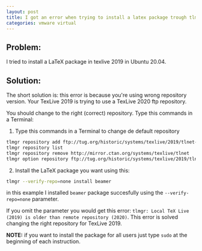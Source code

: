 ```yaml
---
layout: post
title: I got an error when trying to install a latex package trough tlmgr on ubuntu 20.04, verify_checksum: -5
categories: vmware virtual
---
```



## Problem:
I tried to install a LaTeX package in texlive 2019 in Ubuntu 20.04.

## Solution:

The short solution is: this error is because you're using wrong repository version. Your TexLive 2019 is trying to use a TexLive 2020 ftp repository.

You should change to the right (correct) repository. Type this commands in a Terminal:

1. Type this commands in a Terminal to change de default repository
```bash
tlmgr repository add ftp://tug.org/historic/systems/texlive/2019/tlnet-final
tlmgr repository list
tlmgr repository remove http://mirror.ctan.org/systems/texlive/tlnet
tlmgr option repository ftp://tug.org/historic/systems/texlive/2019/tlnet-final 
```
2. Install the LaTeX package you want using this: 
```bash
tlmgr --verify-repo=none install beamer
```
in this example I installed ```beamer``` package succesfully using the ```--verify-repo=none``` parameter.

If you omit the parameter you would get this error: ```tlmgr: Local TeX Live (2019) is older than remote repository (2020)```. This error is solved changing the right repository for TexLive 2019. 

**NOTE:** if you want to install the package for all users just type ```sudo``` at the beginning of each instruction.
